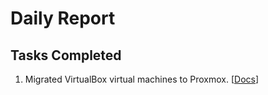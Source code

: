 # Daily Report

## Tasks Completed
1. Migrated VirtualBox virtual machines to Proxmox. [[Docs](./ProxmoxTask/Task.md)]